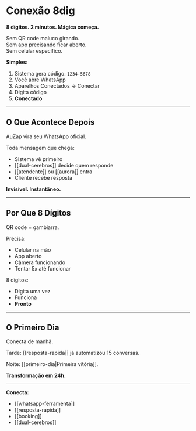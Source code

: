 # Conexão 8dig

**8 dígitos. 2 minutos. Mágica começa.**

Sem QR code maluco girando.  
Sem app precisando ficar aberto.  
Sem celular específico.

**Simples:**

1. Sistema gera código: `1234-5678`
2. Você abre WhatsApp
3. Aparelhos Conectados → Conectar
4. Digita código
5. **Conectado**

---

## O Que Acontece Depois

AuZap vira seu WhatsApp oficial.

Toda mensagem que chega:
- Sistema vê primeiro
- [[dual-cerebros]] decide quem responde
- [[atendente]] ou [[aurora]] entra
- Cliente recebe resposta

**Invisível. Instantâneo.**

---

## Por Que 8 Dígitos

QR code = gambiarra.

Precisa:
- Celular na mão
- App aberto
- Câmera funcionando
- Tentar 5x até funcionar

8 dígitos:
- Digita uma vez
- Funciona
- **Pronto**

---

## O Primeiro Dia

Conecta de manhã.

Tarde: [[resposta-rapida]] já automatizou 15 conversas.

Noite: [[primeiro-dia|Primeira vitória]].

**Transformação em 24h.**

---

**Conecta:**
- [[whatsapp-ferramenta]]
- [[resposta-rapida]]
- [[booking]]
- [[dual-cerebros]]
